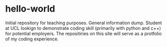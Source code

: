 # hello-world
Initial repository for teaching purposes. General information dump.
Student at UCL lookign to demonstrate coding skill (primarily with python and c++) for potential employers.
The repositiries on this site will serve as a protfolio of my coding experience.
